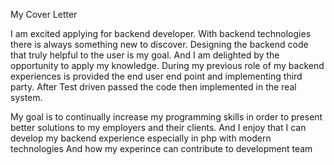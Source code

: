 My Cover Letter

I am excited applying for backend developer. With backend technologies there is always something new to discover.
Designing the backend code that truly helpful to the user is my goal. And I am delighted by the opportunity to apply my knowledge.
During my previous role of my backend experiences is provided the end user end point and implementing third party.
After Test driven passed the code then implemented in the real system.

My goal is to continually increase my programming skills in order to present better solutions to my employers and their clients. 
And I enjoy that I can develop my backend experience especially in php with modern technologies
And how my experince can contribute to development team
